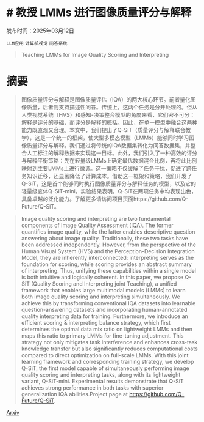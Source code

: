 # # 教授 LMMs 进行图像质量评分与解释

发布时间：2025年03月12日

`LLM应用` `计算机视觉` `问答系统`

> Teaching LMMs for Image Quality Scoring and Interpreting

# 摘要

> 图像质量评分与解释是图像质量评估（IQA）的两大核心环节。前者量化图像质量，后者则支持描述性问答。传统上，这两个任务是分开处理的。但从人类视觉系统（HVS）和感知-决策整合模型的角度来看，它们密不可分：解释是评分的基础，而评分是解释的概括。因此，在单一模型中融合这两种能力既直观又合理。本文中，我们提出了Q-SiT（质量评分与解释联合教学），这是一个统一的框架，使大型多模态模型（LMMs）能够同时学习图像质量评分与解释。我们通过将传统的IQA数据集转化为问答数据集，并整合人工标注的解释数据来实现这一目标。此外，我们引入了一种高效的评分与解释平衡策略：先在轻量级LMMs上确定最优数据混合比例，再将此比例映射到主要LMMs上进行微调。这一策略不仅缓解了任务干扰，促进了跨任务知识迁移，还显著降低了计算成本。借助这一框架和策略，我们开发了Q-SiT，这是首个能够同时执行图像质量评分与解释任务的模型，以及它的轻量级变体Q-SiT-mini。实验结果表明，Q-SiT在两项任务中均表现出色，具备卓越的泛化能力。了解更多请访问项目页面https://github.com/Q-Future/Q-SiT。


> Image quality scoring and interpreting are two fundamental components of Image Quality Assessment (IQA). The former quantifies image quality, while the latter enables descriptive question answering about image quality. Traditionally, these two tasks have been addressed independently. However, from the perspective of the Human Visual System (HVS) and the Perception-Decision Integration Model, they are inherently interconnected: interpreting serves as the foundation for scoring, while scoring provides an abstract summary of interpreting. Thus, unifying these capabilities within a single model is both intuitive and logically coherent. In this paper, we propose Q-SiT (Quality Scoring and Interpreting joint Teaching), a unified framework that enables large multimodal models (LMMs) to learn both image quality scoring and interpreting simultaneously. We achieve this by transforming conventional IQA datasets into learnable question-answering datasets and incorporating human-annotated quality interpreting data for training. Furthermore, we introduce an efficient scoring & interpreting balance strategy, which first determines the optimal data mix ratio on lightweight LMMs and then maps this ratio to primary LMMs for fine-tuning adjustment. This strategy not only mitigates task interference and enhances cross-task knowledge transfer but also significantly reduces computational costs compared to direct optimization on full-scale LMMs. With this joint learning framework and corresponding training strategy, we develop Q-SiT, the first model capable of simultaneously performing image quality scoring and interpreting tasks, along with its lightweight variant, Q-SiT-mini. Experimental results demonstrate that Q-SiT achieves strong performance in both tasks with superior generalization IQA abilities.Project page at https://github.com/Q-Future/Q-SiT.

[Arxiv](https://arxiv.org/abs/2503.09197)